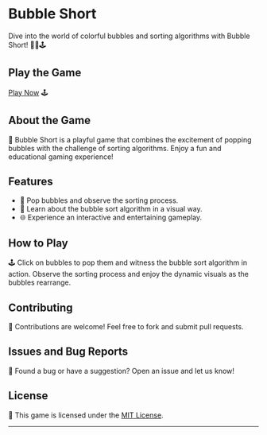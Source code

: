 # Bubble Short

Dive into the world of colorful bubbles and sorting algorithms with Bubble Short! 🎈🔄🕹️

## Play the Game

[Play Now](https://aryan0-1maurya.github.io/bubble-short/) 🕹️

## About the Game

📜 Bubble Short is a playful game that combines the excitement of popping bubbles with the challenge of sorting algorithms. Enjoy a fun and educational gaming experience!

## Features

- 🎈 Pop bubbles and observe the sorting process.
- 🔄 Learn about the bubble sort algorithm in a visual way.
- 🌐 Experience an interactive and entertaining gameplay.

## How to Play

🕹️ Click on bubbles to pop them and witness the bubble sort algorithm in action. Observe the sorting process and enjoy the dynamic visuals as the bubbles rearrange.

## Contributing

🤝 Contributions are welcome! Feel free to fork and submit pull requests.

## Issues and Bug Reports

🐛 Found a bug or have a suggestion? Open an issue and let us know!

## License

📄 This game is licensed under the [MIT License](LICENSE).

---
